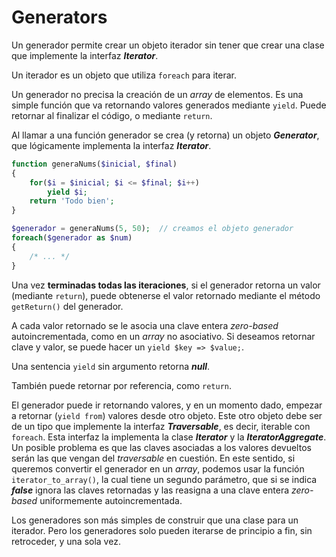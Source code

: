 # Generators

Un generador permite crear un objeto iterador sin tener que crear una clase que implemente la interfaz ***Iterator***.

Un iterador es un objeto que utiliza `foreach` para iterar.

Un generador no precisa la creación de un *array* de elementos. Es una simple función que va retornando valores generados mediante `yield`. Puede retornar al finalizar el código, o mediante `return`.

Al llamar a una función generador se crea (y retorna) un objeto ***Generator***, que lógicamente implementa la interfaz ***Iterator***.

```php
function generaNums($inicial, $final)
{
    for($i = $inicial; $i <= $final; $i++)
        yield $i;
    return 'Todo bien';
}

$generador = generaNums(5, 50);  // creamos el objeto generador
foreach($generador as $num)
{
    /* ... */
}
```

Una vez **terminadas todas las iteraciones**, si el generador retorna un valor (mediante `return`), puede obtenerse el valor retornado mediante el método `getReturn()` del generador.

A cada valor retornado se le asocia una clave entera *zero-based* autoincrementada, como en un *array* no asociativo. Si deseamos retornar clave y valor, se puede hacer un `yield $key => $value;`.

Una sentencia `yield` sin argumento retorna ***null***.

También puede retornar por referencia, como `return`.

El generador puede ir retornando valores, y en un momento dado, empezar a retornar (`yield from`) valores desde otro objeto. Este otro objeto debe ser de un tipo que implemente la interfaz ***Traversable***, es decir, iterable con `foreach`. Esta interfaz la implementa la clase ***Iterator*** y la ***IteratorAggregate***. Un posible problema es que las claves asociadas a los valores devueltos serán las que vengan del *traversable* en cuestión. En este sentido, si queremos convertir el generador en un *array*, podemos usar la función `iterator_to_array()`, la cual tiene un segundo parámetro, que si se indica ***false*** ignora las claves retornadas y las reasigna a una clave entera *zero-based* uniformemente autoincrementada.

Los generadores son más simples de construir que una clase para un iterador. Pero los generadores solo pueden iterarse de principio a fin, sin retroceder, y una sola vez.
